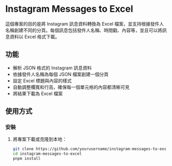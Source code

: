 # Instagram Messages to Excel

這個專案的目的是將 Instagram 訊息資料轉換為 Excel 檔案，並支持根據發件人名稱創建不同的分頁。每個訊息包括發件人名稱、時間戳、內容等，並且可以將訊息資料以 Excel 格式下載。

## 功能
- 解析 JSON 格式的 Instagram 訊息資料
- 依據發件人名稱為每個 JSON 檔案創建一個分頁
- 設定 Excel 標題與內容的樣式
- 自動調整欄寬和行高，確保每一個單元格的內容都清晰可見
- 將結果下載為 Excel 檔案

## 使用方式

### 安裝

1. 將專案下載或克隆到本地：
   ```bash
   git clone https://github.com/yourusername/instagram-messages-to-excel.git
   cd instagram-messages-to-excel
   pnpm install

